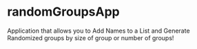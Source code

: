 # randomGroupsApp
Application that allows you to Add Names to a List and Generate Randomized groups by size of group or number of groups!
